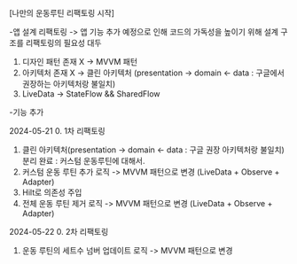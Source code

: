 [나만의 운동루틴 리팩토링 시작]

-앱 설계 리팩토링
-> 앱 기능 추가 예정으로 인해 코드의 가독성을 높이기 위해 설계 구조를 리팩토링의 필요성 대두
1. 디자인 패턴 존재 X -> MVVM 패턴
2. 아키텍처 존재 X -> 클린 아키텍처 (presentation -> domain <- data : 구글에서 권장하는 아키텍처랑 불일치)
3. LiveData -> StateFlow && SharedFlow 

-기능 추가

2024-05-21
0. 1차 리팩토링 
1. 클린 아키텍처(presentation -> domain <- data : 구글 권장 아키텍처랑 불일치) 분리 완료 : 커스텀 운동루틴에 대해서.
2. 커스텀 운동 루틴 추가 로직 -> MVVM 패턴으로 변경 (LiveData + Observe + Adapter)
3. Hilt로 의존성 주입
4. 전체 운동 루틴 제거 로직 -> MVVM 패턴으로 변경 (LiveData + Observe + Adapter)

2024-05-22
0. 2차 리팩토링
1. 운동 루틴의 세트수 넘버 업데이트 로직 -> MVVM 패턴으로 변경
